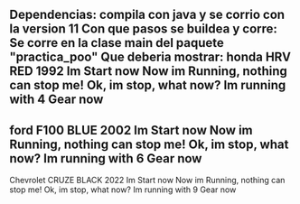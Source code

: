 Dependencias: compila con java y se corrio con la version 11 
Con que pasos se buildea y corre: Se corre en la clase main del paquete "practica_poo" 
Que deberia mostrar: 
honda
HRV
RED
1992
Im Start now
Now im Running, nothing can stop me!
Ok, im stop, what now?
Im running with 4 Gear now
----------------
ford
F100
BLUE
2002
Im Start now
Now im Running, nothing can stop me!
Ok, im stop, what now?
Im running with 6 Gear now
----------------
Chevrolet
CRUZE
BLACK
2022
Im Start now
Now im Running, nothing can stop me!
Ok, im stop, what now?
Im running with 9 Gear now

